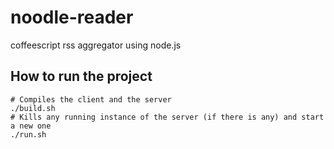 # noodle-reader
coffeescript rss aggregator using node.js

## How to run the project
```
# Compiles the client and the server
./build.sh
# Kills any running instance of the server (if there is any) and start a new one
./run.sh
```
